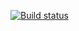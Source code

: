 [![Build status](https://ci.appveyor.com/api/projects/status/h5jh720mn2rarby0/branch/master?svg=true)](https://ci.appveyor.com/project/Tikhon1966/testapici/branch/master)

